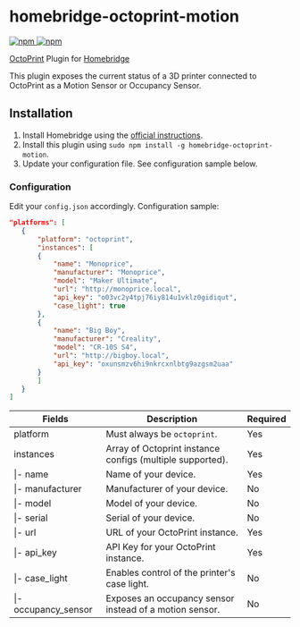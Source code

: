 # homebridge-octoprint-motion

[![npm](https://img.shields.io/npm/v/homebridge-octoprint-motion) ![npm](https://img.shields.io/npm/dt/homebridge-octoprint-motion)](https://www.npmjs.com/package/homebridge-octoprint-motion)

[OctoPrint](https://octoprint.org) Plugin for [Homebridge](https://github.com/nfarina/homebridge)

This plugin exposes the current status of a 3D printer connected to OctoPrint as a Motion Sensor or Occupancy Sensor.

## Installation

1. Install Homebridge using the [official instructions](https://github.com/homebridge/homebridge/wiki).
2. Install this plugin using `sudo npm install -g homebridge-octoprint-motion`.
3. Update your configuration file. See configuration sample below.

### Configuration

Edit your `config.json` accordingly. Configuration sample:

 ```json
"platforms": [
    {
        "platform": "octoprint",
        "instances": [
        {
            "name": "Monoprice",
            "manufacturer": "Monoprice",
            "model": "Maker Ultimate",
            "url": "http://monoprice.local",
            "api_key": "o03vc2y4tpj76iy814u1vklz0gidiqut",
            "case_light": true
        },
        {
            "name": "Big Boy",
            "manufacturer": "Creality",
            "model": "CR-10S S4",
            "url": "http://bigboy.local",
            "api_key": "oxunsmzv6hi9nkrcxnlbtg9azgsm2uaa"
        }
        ]
    }
]
```

| Fields               | Description                                                                  | Required |
|----------------------|------------------------------------------------------------------------------|----------|
| platform             | Must always be `octoprint`.                                                  | Yes      |
| instances            | Array of Octoprint instance configs (multiple supported).                    | Yes      |
| \|- name             | Name of your device.                                                         | Yes      |
| \|- manufacturer     | Manufacturer of your device.                                                 | No       |
| \|- model            | Model of your device.                                                        | No       |
| \|- serial           | Serial of your device.                                                       | No       |
| \|- url              | URL of your OctoPrint instance.                                              | Yes      |
| \|- api_key          | API Key for your OctoPrint instance.                                         | Yes      |
| \|- case_light       | Enables control of the printer's case light.                                 | No       |
| \|- occupancy_sensor | Exposes an occupancy sensor instead of a motion sensor.                      | No       |
